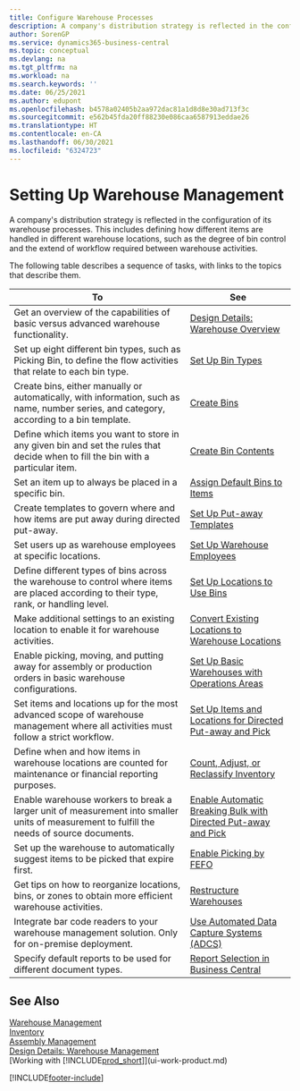 ```yaml
---
title: Configure Warehouse Processes
description: A company's distribution strategy is reflected in the configuration of its warehouse processes, for example the warehouse locations.
author: SorenGP
ms.service: dynamics365-business-central
ms.topic: conceptual
ms.devlang: na
ms.tgt_pltfrm: na
ms.workload: na
ms.search.keywords: ''
ms.date: 06/25/2021
ms.author: edupont
ms.openlocfilehash: b4578a02405b2aa972dac81a1d8d8e30ad713f3c
ms.sourcegitcommit: e562b45fda20ff88230e086caa6587913eddae26
ms.translationtype: HT
ms.contentlocale: en-CA
ms.lasthandoff: 06/30/2021
ms.locfileid: "6324723"
---
```

# <a name="setting-up-warehouse-management"></a>Setting Up Warehouse Management
A company's distribution strategy is reflected in the configuration of its warehouse processes. This includes defining how different items are handled in different warehouse locations, such as the degree of bin control and the extend of workflow required between warehouse activities.  

 The following table describes a sequence of tasks, with links to the topics that describe them.   

|**To**|**See**|  
|------------|-------------|  
|Get an overview of the capabilities of basic versus advanced warehouse functionality.|[Design Details: Warehouse Overview](design-details-warehouse-overview.md)|  
|Set up eight different bin types, such as Picking Bin, to define the flow activities that relate to each bin type.|[Set Up Bin Types](warehouse-how-to-set-up-bin-types.md)|  
|Create bins, either manually or automatically, with information, such as name, number series, and category, according to a bin template.|[Create Bins](warehouse-how-to-create-individual-bins.md)|  
|Define which items you want to store in any given bin and set the rules that decide when to fill the bin with a particular item.|[Create Bin Contents](warehouse-how-to-set-up-bin-contents.md)|  
|Set an item up to always be placed in a specific bin.|[Assign Default Bins to Items](warehouse-how-to-assign-default-bins-to-items.md)|
|Create templates to govern where and how items are put away during directed put-away.|[Set Up Put-away Templates](warehouse-how-to-set-up-put-away-templates.md)|
|Set users up as warehouse employees at specific locations.|[Set Up Warehouse Employees](warehouse-how-to-set-up-warehouse-employees.md)|
|Define different types of bins across the warehouse to control where items are placed according to their type, rank, or handling level.|[Set Up Locations to Use Bins](warehouse-how-to-set-up-locations-to-use-bins.md)|
|Make additional settings to an existing location to enable it for warehouse activities.|[Convert Existing Locations to Warehouse Locations](warehouse-how-to-convert-existing-locations-to-warehouse-locations.md)|
|Enable picking, moving, and putting away for assembly or production orders in basic warehouse configurations.|[Set Up Basic Warehouses with Operations Areas](warehouse-how-to-set-up-basic-warehouses-with-operations-areas.md)|  
|Set items and locations up for the most advanced scope of warehouse management where all activities must follow a strict workflow.|[Set Up Items and Locations for Directed Put-away and Pick](warehouse-how-to-set-up-items-for-directed-put-away-and-pick.md)|  
|Define when and how items in warehouse locations are counted for maintenance or financial reporting purposes.|[Count, Adjust, or Reclassify Inventory](inventory-how-count-adjust-reclassify.md)|
|Enable warehouse workers to break a larger unit of measurement into smaller units of measurement to fulfill the needs of source documents.|[Enable Automatic Breaking Bulk with Directed Put-away and Pick](warehouse-enable-automatic-breaking-bulk-with-directed-put-away-and-pick.md)|  
|Set up the warehouse to automatically suggest items to be picked that expire first.|[Enable Picking by FEFO](warehouse-picking-by-fefo.md)|
|Get tips on how to reorganize locations, bins, or zones to obtain more efficient warehouse activities.|[Restructure Warehouses](warehouse-how-to-restructure-warehouses.md)|
|Integrate bar code readers to your warehouse management solution. Only for on-premise deployment.|[Use Automated Data Capture Systems (ADCS)](warehouse-use-automated-data-capture-systems-adcs.md)|
|Specify default reports to be used for different document types.|[Report Selection in Business Central](across-report-selections.md)|

## <a name="see-also"></a>See Also  
[Warehouse Management](warehouse-manage-warehouse.md)  
[Inventory](inventory-manage-inventory.md)  
[Assembly Management](assembly-assemble-items.md)    
[Design Details: Warehouse Management](design-details-warehouse-management.md)  
[Working with [!INCLUDE[prod_short](includes/prod_short.md)]](ui-work-product.md)


[!INCLUDE[footer-include](includes/footer-banner.md)]